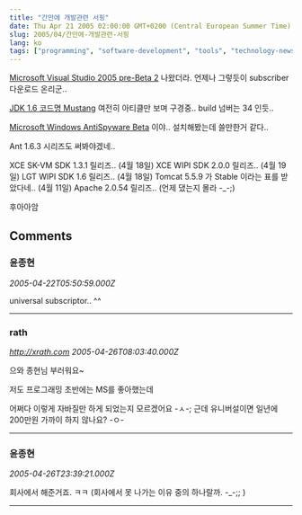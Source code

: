 ```yaml
---
title: "간만에 개발관련 서핑"
date: Thu Apr 21 2005 02:00:00 GMT+0200 (Central European Summer Time)
slug: 2005/04/간만에-개발관련-서핑
lang: ko
tags: ["programming", "software-development", "tools", "technology-news"]
---
```


[Microsoft Visual Studio 2005 pre-Beta 2](http://lab.msdn.microsoft.com/vs2005/get/) 나왔더라.
언제나 그렇듯이 subscriber 다운로드 온리군.. 

[JDK 1.6 코드명 Mustang](http://mustang.dev.java.net/) 여전히 아티클만 보며 구경중.. build 넘버는 34 인듯..

[Microsoft Windows AntiSpyware Beta](http://www.microsoft.com/athome/security/spyware/software/default.mspx) 이야.. 설치해봤는데 쓸만한거 같다..

Ant 1.6.3 시리즈도 써봐야겠네..

XCE SK-VM SDK 1.3.1 릴리즈.. (4월 18일)
XCE WIPI SDK 2.0.0 릴리즈.. (4월 19일)
LGT WIPI SDK 1.6 릴리즈.. (4월 18일)
Tomcat 5.5.9 가 Stable 이라는 표를 받았다네.. (4월 11일)
Apache 2.0.54 릴리즈.. (언제 댔는지 몰라 -_-;)

후아아암

## Comments

### 윤종현
*2005-04-22T05:50:59.000Z*

universal subscriptor.. ^^

---

### rath
*http://xrath.com*
*2005-04-26T08:03:40.000Z*

으와 종현님 부러워요~

저도 프로그래밍 초반에는 MS를 좋아했는데

어쩌다 이렇게 자바질만 하게 되었는지 모르겠어요 -ㅅ-; 근데 유니버설이면 일년에 200만원 가까이 하지 않나요? -ㅇ-

---

### 윤종현
*2005-04-26T23:39:21.000Z*

회사에서 해준거죠. ㅋㅋ (회사에서 못 나가는 이유 중의 하나랄까. -_-;; )

---
